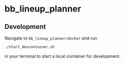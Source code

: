 # bb_lineup_planner


## Development

Navigate to `bb_lineup_planner/docker` and run 
```sh
./start_devcontainer.sh 
```
in your terminal to start a local container for development.